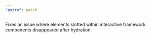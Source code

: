 ```yaml
---
"astro": patch
---
```


Fixes an issue where elements slotted within interactive framework components disappeared after hydration.
